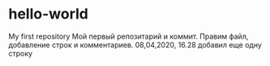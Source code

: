 # hello-world
My first repository
Мой первый репозитарий и коммит.
Правим файл, добавление строк и комментариев.
08,04,2020, 16.28 добавил еще одну строку
